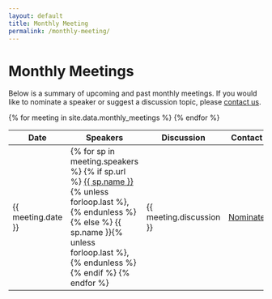 ```yaml
---
layout: default
title: Monthly Meeting
permalink: /monthly-meeting/
---
```


<h1>Monthly Meetings</h1>

<p>Below is a summary of upcoming and past monthly meetings. If you would like to nominate a speaker or suggest a discussion topic, please <a href="/contact/">contact us</a>.</p>

<table class="meeting-table">
  <thead>
    <tr>
      <th>Date</th>
      <th>Speakers</th>
      <th>Discussion</th>
      <th>Contact</th>
    </tr>
  </thead>
  <tbody>
      {% for meeting in site.data.monthly_meetings %}
      <tr>
      <td>{{ meeting.date }}</td>
      <td>
            {% for sp in meeting.speakers %}
                {% if sp.url %}
                <a href="{{ sp.url }}">{{ sp.name }}</a>{% unless forloop.last %}, {% endunless %}
                {% else %}
                {{ sp.name }}{% unless forloop.last %}, {% endunless %}
                {% endif %}
            {% endfor %}
      </td>
      <td>{{ meeting.discussion }}</td>
      <td><a href="{{ meeting.contact }}">Nominate</a></td>
    </tr>
    {% endfor %}
  </tbody>
</table>

